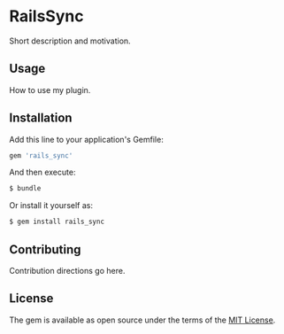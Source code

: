 # RailsSync
Short description and motivation.

## Usage
How to use my plugin.

## Installation
Add this line to your application's Gemfile:

```ruby
gem 'rails_sync'
```

And then execute:
```bash
$ bundle
```

Or install it yourself as:
```bash
$ gem install rails_sync
```

## Contributing
Contribution directions go here.

## License
The gem is available as open source under the terms of the [MIT License](http://opensource.org/licenses/MIT).
